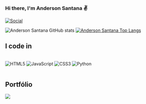 ### Hi there, I'm Anderson Santana ✌

[![Social](https://img.shields.io/badge/LinkedIn-0077B5?style=for-the-badge&logo=linkedin&logoColor=white)](https://www.linkedin.com/in/anderson-santana94/)

![Anderson Santana GitHub stats](https://github-readme-stats.vercel.app/api?username=andersonfs94&show_icons=true&theme=tokyonight)
[![Anderson Santana Top Langs](https://github-readme-stats.vercel.app/api/top-langs/?username=andersonfs94&layout=compact)](https://github.com/anuraghazra/github-readme-stats)
## I code in
<div style="display:inline_block"><br>
  <img align="center" alt="HTML5" src="https://img.shields.io/badge/HTML5-E34F26?style=for-the-badge&logo=html5&logoColor=white"/>
  <img align="center" alt="JavaScript" src="https://img.shields.io/badge/JavaScript-F7DF1E?style=for-the-badge&logo=javascript&logoColor=black"/>
  <img align="center" alt="CSS3" src="https://img.shields.io/badge/CSS3-1572B6?style=for-the-badge&logo=css3&logoColor=white"/>
  <img align="center" alt="Python" src="https://img.shields.io/badge/Python-14354C?style=for-the-badge&logo=python&logoColor=white"/>
</div></br>

## Portfólio

<a href="https://andersonfs94.github.io" target="_blank"><img src="https://img.icons8.com/?size=100&id=XhDBVc7IBFl9&format=png&color=000000"/></a>
